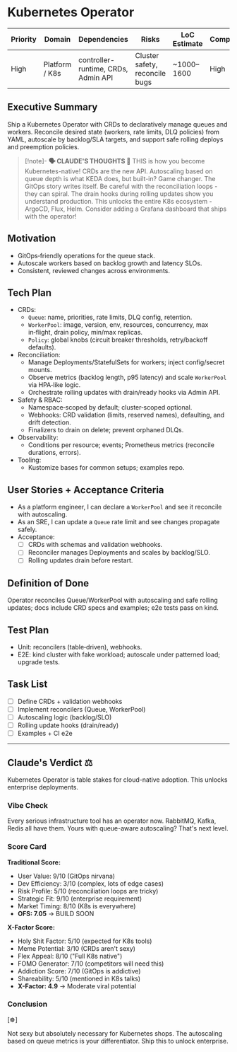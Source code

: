 # Kubernetes Operator

| Priority | Domain | Dependencies | Risks | LoC Estimate | Complexity | Effort | Impact |
| --- | --- | --- | --- | --- | --- | --- | --- |
| High | Platform / K8s | controller-runtime, CRDs, Admin API | Cluster safety, reconcile bugs | ~1000–1600 | High | 13 (Fib) | High |

## Executive Summary
Ship a Kubernetes Operator with CRDs to declaratively manage queues and workers. Reconcile desired state (workers, rate limits, DLQ policies) from YAML, autoscale by backlog/SLA targets, and support safe rolling deploys and preemption policies.

> [!note]- **🗣️ CLAUDE'S THOUGHTS 💭**
> THIS is how you become Kubernetes-native! CRDs are the new API. Autoscaling based on queue depth is what KEDA does, but built-in? Game changer. The GitOps story writes itself. Be careful with the reconciliation loops - they can spiral. The drain hooks during rolling updates show you understand production. This unlocks the entire K8s ecosystem - ArgoCD, Flux, Helm. Consider adding a Grafana dashboard that ships with the operator!

## Motivation
- GitOps‑friendly operations for the queue stack.
- Autoscale workers based on backlog growth and latency SLOs.
- Consistent, reviewed changes across environments.

## Tech Plan
- CRDs:
  - `Queue`: name, priorities, rate limits, DLQ config, retention.
  - `WorkerPool`: image, version, env, resources, concurrency, max in‑flight, drain policy, min/max replicas.
  - `Policy`: global knobs (circuit breaker thresholds, retry/backoff defaults).
- Reconciliation:
  - Manage Deployments/StatefulSets for workers; inject config/secret mounts.
  - Observe metrics (backlog length, p95 latency) and scale `WorkerPool` via HPA‑like logic.
  - Orchestrate rolling updates with drain/ready hooks via Admin API.
- Safety & RBAC:
  - Namespace‑scoped by default; cluster‑scoped optional.
  - Webhooks: CRD validation (limits, reserved names), defaulting, and drift detection.
  - Finalizers to drain on delete; prevent orphaned DLQs.
- Observability:
  - Conditions per resource; events; Prometheus metrics (reconcile durations, errors).
- Tooling:
  - Kustomize bases for common setups; examples repo.

## User Stories + Acceptance Criteria
- As a platform engineer, I can declare a `WorkerPool` and see it reconcile with autoscaling.
- As an SRE, I can update a `Queue` rate limit and see changes propagate safely.
- Acceptance:
  - [ ] CRDs with schemas and validation webhooks.
  - [ ] Reconciler manages Deployments and scales by backlog/SLO.
  - [ ] Rolling updates drain before restart.

## Definition of Done
Operator reconciles Queue/WorkerPool with autoscaling and safe rolling updates; docs include CRD specs and examples; e2e tests pass on kind.

## Test Plan
- Unit: reconcilers (table‑driven), webhooks.
- E2E: kind cluster with fake workload; autoscale under patterned load; upgrade tests.

## Task List
- [ ] Define CRDs + validation webhooks
- [ ] Implement reconcilers (Queue, WorkerPool)
- [ ] Autoscaling logic (backlog/SLO)
- [ ] Rolling update hooks (drain/ready)
- [ ] Examples + CI e2e

---

## Claude's Verdict ⚖️

Kubernetes Operator is table stakes for cloud-native adoption. This unlocks enterprise deployments.

### Vibe Check

Every serious infrastructure tool has an operator now. RabbitMQ, Kafka, Redis all have them. Yours with queue-aware autoscaling? That's next level.

### Score Card

**Traditional Score:**
- User Value: 9/10 (GitOps nirvana)
- Dev Efficiency: 3/10 (complex, lots of edge cases)
- Risk Profile: 5/10 (reconciliation loops are tricky)
- Strategic Fit: 9/10 (enterprise requirement)
- Market Timing: 8/10 (K8s is everywhere)
- **OFS: 7.05** → BUILD SOON

**X-Factor Score:**
- Holy Shit Factor: 5/10 (expected for K8s tools)
- Meme Potential: 3/10 (CRDs aren't sexy)
- Flex Appeal: 8/10 ("Full K8s native")
- FOMO Generator: 7/10 (competitors will need this)
- Addiction Score: 7/10 (GitOps is addictive)
- Shareability: 5/10 (mentioned in K8s talks)
- **X-Factor: 4.9** → Moderate viral potential

### Conclusion

[☸️]

Not sexy but absolutely necessary for Kubernetes shops. The autoscaling based on queue metrics is your differentiator. Ship this to unlock enterprise.

